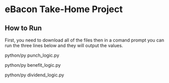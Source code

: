 # eBacon Take-Home Project
## How to Run
First, you need to download all of the files then in a comand prompt you can run the three lines below and they will output the values. 

python/py punch_logic.py

python/py benefit_logic.py

python/py dividend_logic.py
